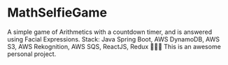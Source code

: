 # MathSelfieGame

A simple game of Arithmetics with a countdown timer, and is answered using Facial Expressions. Stack: Java Spring Boot, AWS DynamoDB, AWS S3, AWS Rekognition, AWS SQS, ReactJS, Redux 🐋🦐🔥
This is an awesome personal project.

